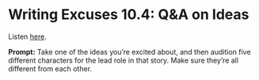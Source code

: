 # Writing Excuses 10.4: Q&A on Ideas 

Listen [here](http://www.writingexcuses.com/2015/01/25/writing-excuses-10-4-qa-on-ideas/). 

**Prompt:** Take one of the ideas you’re excited about, and then audition five different characters for the lead role in that story. Make sure they’re all different from each other.